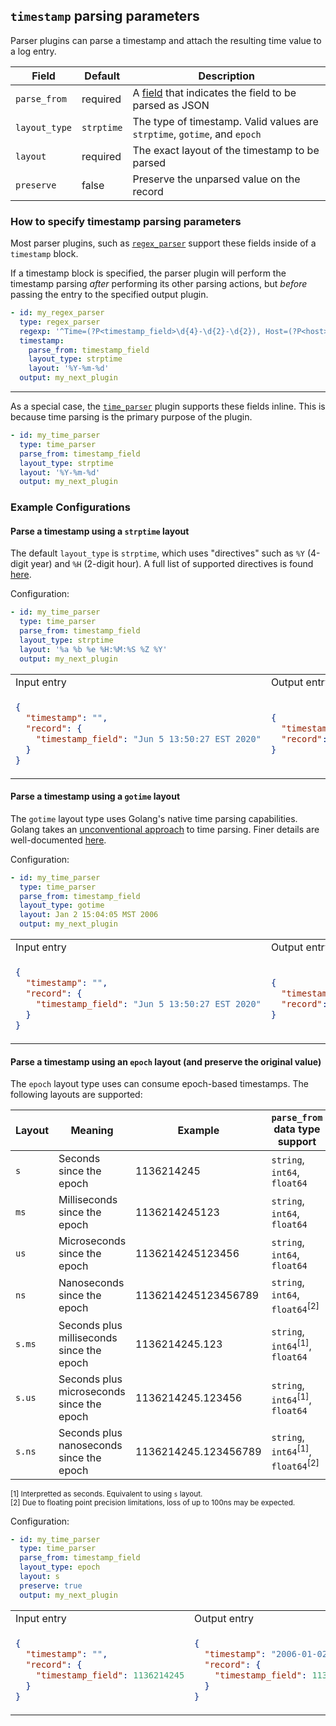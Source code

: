 ## `timestamp` parsing parameters

Parser plugins can parse a timestamp and attach the resulting time value to a log entry.

| Field         | Default    | Description                                                                   |
| ---           | ---        | ---                                                                           |
| `parse_from`  | required   | A [field](/docs/types/field.md) that indicates the field to be parsed as JSON |
| `layout_type` | `strptime` | The type of timestamp. Valid values are `strptime`, `gotime`, and `epoch`     |
| `layout`      | required   | The exact layout of the timestamp to be parsed                                |
| `preserve`    | false      | Preserve the unparsed value on the record                                     |


### How to specify timestamp parsing parameters

Most parser plugins, such as [`regex_parser`](/docs/plugins/regex_parser.md) support these fields inside of a `timestamp` block.

If a timestamp block is specified, the parser plugin will perform the timestamp parsing _after_ performing its other parsing actions, but _before_ passing the entry to the specified output plugin.

```yaml
- id: my_regex_parser
  type: regex_parser
  regexp: '^Time=(?P<timestamp_field>\d{4}-\d{2}-\d{2}), Host=(?P<host>[^,]+)'
  timestamp:
    parse_from: timestamp_field
    layout_type: strptime
    layout: '%Y-%m-%d'
  output: my_next_plugin
```

---

As a special case, the [`time_parser`](/docs/plugins/time_parser.md) plugin supports these fields inline. This is because time parsing is the primary purpose of the plugin.
```yaml
- id: my_time_parser
  type: time_parser
  parse_from: timestamp_field
  layout_type: strptime
  layout: '%Y-%m-%d'
  output: my_next_plugin
```

### Example Configurations

#### Parse a timestamp using a `strptime` layout

The default `layout_type` is `strptime`, which uses "directives" such as `%Y` (4-digit year) and `%H` (2-digit hour). A full list of supported directives is found [here](https://github.com/observiq/ctimefmt/blob/3e07deba22cf7a753f197ef33892023052f26614/ctimefmt.go#L63).

Configuration:
```yaml
- id: my_time_parser
  type: time_parser
  parse_from: timestamp_field
  layout_type: strptime
  layout: '%a %b %e %H:%M:%S %Z %Y'
  output: my_next_plugin
```

<table>
<tr><td> Input entry </td> <td> Output entry </td></tr>
<tr>
<td>

```json
{
  "timestamp": "",
  "record": {
    "timestamp_field": "Jun 5 13:50:27 EST 2020"
  }
}
```

</td>
<td>

```json
{
  "timestamp": "2020-06-05T13:50:27-05:00",
  "record": {}
}
```

</td>
</tr>
</table>

#### Parse a timestamp using a `gotime` layout

The `gotime` layout type uses Golang's native time parsing capabilities. Golang takes an [unconventional approach](https://www.pauladamsmith.com/blog/2011/05/go_time.html) to time parsing. Finer details are well-documented [here](https://golang.org/src/time/format.go?s=25102:25148#L9).

Configuration:
```yaml
- id: my_time_parser
  type: time_parser
  parse_from: timestamp_field
  layout_type: gotime
  layout: Jan 2 15:04:05 MST 2006
  output: my_next_plugin
```

<table>
<tr><td> Input entry </td> <td> Output entry </td></tr>
<tr>
<td>

```json
{
  "timestamp": "",
  "record": {
    "timestamp_field": "Jun 5 13:50:27 EST 2020"
  }
}
```

</td>
<td>

```json
{
  "timestamp": "2020-06-05T13:50:27-05:00",
  "record": {}
}
```

</td>
</tr>
</table>

#### Parse a timestamp using an `epoch` layout (and preserve the original value)

The `epoch` layout type uses can consume epoch-based timestamps. The following layouts are supported:

| Layout | Meaning                                   | Example              | `parse_from` data type support                           |
| ---    | ---                                       | ---                  | ---                                                      |
| `s`    | Seconds since the epoch                   | 1136214245           | `string`, `int64`, `float64`                             |
| `ms`   | Milliseconds since the epoch              | 1136214245123        | `string`, `int64`, `float64`                             |
| `us`   | Microseconds since the epoch              | 1136214245123456     | `string`, `int64`, `float64`                             |
| `ns`   | Nanoseconds since the epoch               | 1136214245123456789  | `string`, `int64`, `float64`<sup>[2]</sup>               |
| `s.ms` | Seconds plus milliseconds since the epoch | 1136214245.123       | `string`, `int64`<sup>[1]</sup>, `float64`               |
| `s.us` | Seconds plus microseconds since the epoch | 1136214245.123456    | `string`, `int64`<sup>[1]</sup>, `float64`               |
| `s.ns` | Seconds plus nanoseconds since the epoch  | 1136214245.123456789 | `string`, `int64`<sup>[1]</sup>, `float64`<sup>[2]</sup> |

<sub>[1] Interpretted as seconds. Equivalent to using `s` layout.</sub><br/>
<sub>[2] Due to floating point precision limitations, loss of up to 100ns may be expected.</sub>



Configuration:
```yaml
- id: my_time_parser
  type: time_parser
  parse_from: timestamp_field
  layout_type: epoch
  layout: s
  preserve: true
  output: my_next_plugin
```

<table>
<tr><td> Input entry </td> <td> Output entry </td></tr>
<tr>
<td>

```json
{
  "timestamp": "",
  "record": {
    "timestamp_field": 1136214245
  }
}
```

</td>
<td>

```json
{
  "timestamp": "2006-01-02T15:04:05-07:00",
  "record": {
    "timestamp_field": 1136214245
  }
}
```

</td>
</tr>
</table>

